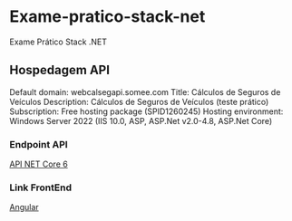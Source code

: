 # Exame-pratico-stack-net

Exame Prático Stack .NET


## Hospedagem API

Default domain:	webcalsegapi.somee.com
Title:	Cálculos de Seguros de Veículos
Description:	Cálculos de Seguros de Veículos (teste prático)
Subscription:	Free hosting package (SPID1260245)
Hosting environment:	Windows Server 2022 (IIS 10.0, ASP, ASP.Net v2.0-4.8, ASP.Net Core)

### Endpoint API

[API NET Core 6](http://webcalsegapi.somee.com/swagger/index.html)

### Link FrontEnd

[Angular](https://robsonamendonca.github.io/exame-pratico-stack-net/)
